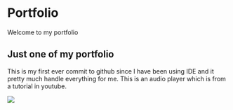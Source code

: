# Portfolio
Welcome to my portfolio
## Just one of my portfolio
This is my first ever commit to github since I have been using IDE and it pretty much handle everything for me.
This is an audio player which is from a tutorial in youtube.

![](images/JS%20audio.jpg)
